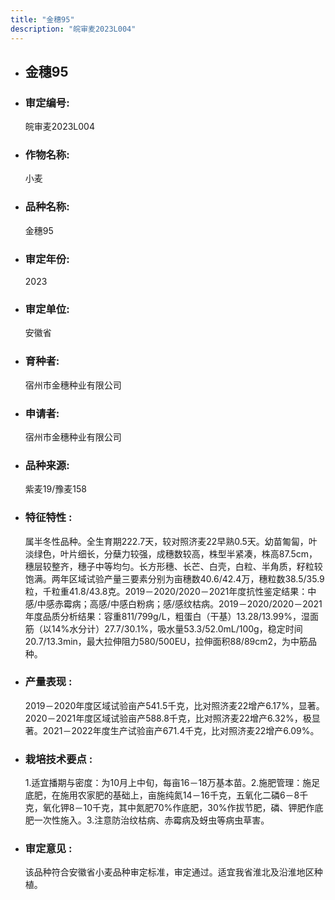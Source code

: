 ```yaml
---
title: "金穗95"
description: "皖审麦2023L004"
---
```

* ## 金穗95
* ###  审定编号:  
   皖审麦2023L004

*  ### 作物名称:  
   小麦

*   ###  品种名称: 
    金穗95

*   ### 审定年份: 
    2023

*   ### 审定单位:  
    安徽省

*   ### 育种者:  
    宿州市金穗种业有限公司

*   ### 申请者:  
    宿州市金穗种业有限公司

*   ### 品种来源:  
    紫麦19/豫麦158

*   ### 特征特性 : 
    属半冬性品种。全生育期222.7天，较对照济麦22早熟0.5天。幼苗匍匐，叶淡绿色，叶片细长，分蘖力较强，成穗数较高，株型半紧凑，株高87.5cm，穗层较整齐，穗子中等均匀。长方形穗、长芒、白壳，白粒、半角质，籽粒较饱满。两年区域试验产量三要素分别为亩穗数40.6/42.4万，穗粒数38.5/35.9粒，千粒重41.8/43.8克。2019－2020/2020－2021年度抗性鉴定结果：中感/中感赤霉病；高感/中感白粉病；感/感纹枯病。2019－2020/2020－2021年度品质分析结果：容重811/799g/L，粗蛋白（干基）13.28/13.99%，湿面筋（以14%水分计）27.7/30.1%，吸水量53.3/52.0mL/100g，稳定时间20.7/13.3min，最大拉伸阻力580/500EU，拉伸面积88/89cm2，为中筋品种。

*   ### 产量表现 : 
    2019－2020年度区域试验亩产541.5千克，比对照济麦22增产6.17%，显著。2020－2021年度区域试验亩产588.8千克，比对照济麦22增产6.32%，极显著。2021－2022年度生产试验亩产671.4千克，比对照济麦22增产6.09%。

*   ### 栽培技术要点 : 
    1.适宜播期与密度：为10月上中旬，每亩16－18万基本苗。2.施肥管理：施足底肥，在施用农家肥的基础上，亩施纯氮14－16千克，五氧化二磷6－8千克，氧化钾8－10千克，其中氮肥70%作底肥，30%作拔节肥，磷、钾肥作底肥一次性施入。3.注意防治纹枯病、赤霉病及蚜虫等病虫草害。

*   ### 审定意见 : 
    该品种符合安徽省小麦品种审定标准，审定通过。适宜我省淮北及沿淮地区种植。
